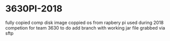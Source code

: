 # 3630PI-2018
fully copied comp disk image
coppied os from rapbery pi used during 2018 competion for team 3630
to do add branch with working jar file grabbed via sftp
